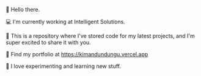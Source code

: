 👋 Hello there.

💻 I'm currently working at Intelligent Solutions.

🚀 This is a repository where I've stored code for my latest projects, and I'm super excited to share it with you.

🔗 Find my portfolio at https://kimandundungu.vercel.app

🧪 I love experimenting and learning new stuff.
